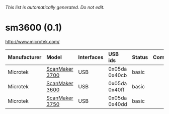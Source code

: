 _This list is automatically generated. Do not edit._

# sm3600 (0.1) #
http://www.microtek.com/

| **Manufacturer** | **Model** | **Interfaces** | **USB ids** | **Status** | **Comment** | **URL** |
|:-----------------|:----------|:---------------|:------------|:-----------|:------------|:--------|
|Microtek|[ScanMaker 3700](Sm3600ScanMaker3700.md)|USB|0x05da 0x40cb|basic|  |works|
|Microtek|[ScanMaker 3600](Sm3600ScanMaker3600.md)|USB|0x05da 0x40ff|basic|  |works|
|Microtek|[ScanMaker 3750](Sm3600ScanMaker3750.md)|USB|0x05da 0x40dd|basic|  |works (told)|